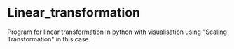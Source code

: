 # Linear_transformation
Program for linear transformation in python with visualisation using "Scaling Transformation" in this case.
